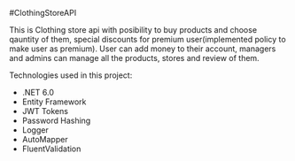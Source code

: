 #ClothingStoreAPI

This is Clothing store api with posibility to buy products and choose qauntity of them,
special discounts for premium user(implemented policy to make user as premium).
User can add money to their account, managers and admins can manage all the products,
stores and review of them.

Technologies used in this project:
- .NET 6.0
- Entity Framework
- JWT Tokens
- Password Hashing
- Logger
- AutoMapper
- FluentValidation

